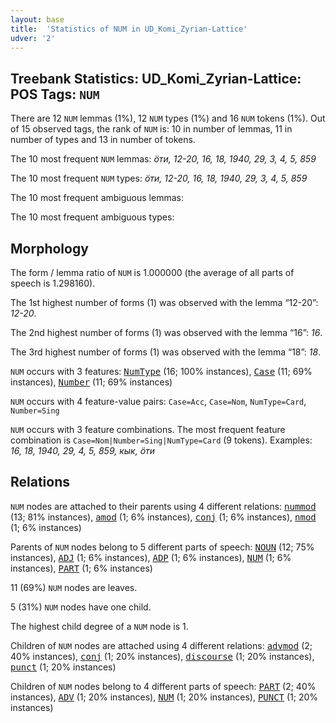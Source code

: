```yaml
---
layout: base
title:  'Statistics of NUM in UD_Komi_Zyrian-Lattice'
udver: '2'
---
```


## Treebank Statistics: UD_Komi_Zyrian-Lattice: POS Tags: `NUM`

There are 12 `NUM` lemmas (1%), 12 `NUM` types (1%) and 16 `NUM` tokens (1%).
Out of 15 observed tags, the rank of `NUM` is: 10 in number of lemmas, 11 in number of types and 13 in number of tokens.

The 10 most frequent `NUM` lemmas: <em>ӧти, 12-20, 16, 18, 1940, 29, 3, 4, 5, 859</em>

The 10 most frequent `NUM` types:  <em>ӧти, 12-20, 16, 18, 1940, 29, 3, 4, 5, 859</em>

The 10 most frequent ambiguous lemmas: 

The 10 most frequent ambiguous types:  



## Morphology

The form / lemma ratio of `NUM` is 1.000000 (the average of all parts of speech is 1.298160).

The 1st highest number of forms (1) was observed with the lemma “12-20”: <em>12-20</em>.

The 2nd highest number of forms (1) was observed with the lemma “16”: <em>16</em>.

The 3rd highest number of forms (1) was observed with the lemma “18”: <em>18</em>.

`NUM` occurs with 3 features: <tt><a href="kpv_lattice-feat-NumType.html">NumType</a></tt> (16; 100% instances), <tt><a href="kpv_lattice-feat-Case.html">Case</a></tt> (11; 69% instances), <tt><a href="kpv_lattice-feat-Number.html">Number</a></tt> (11; 69% instances)

`NUM` occurs with 4 feature-value pairs: `Case=Acc`, `Case=Nom`, `NumType=Card`, `Number=Sing`

`NUM` occurs with 3 feature combinations.
The most frequent feature combination is `Case=Nom|Number=Sing|NumType=Card` (9 tokens).
Examples: <em>16, 18, 1940, 29, 4, 5, 859, кык, ӧти</em>


## Relations

`NUM` nodes are attached to their parents using 4 different relations: <tt><a href="kpv_lattice-dep-nummod.html">nummod</a></tt> (13; 81% instances), <tt><a href="kpv_lattice-dep-amod.html">amod</a></tt> (1; 6% instances), <tt><a href="kpv_lattice-dep-conj.html">conj</a></tt> (1; 6% instances), <tt><a href="kpv_lattice-dep-nmod.html">nmod</a></tt> (1; 6% instances)

Parents of `NUM` nodes belong to 5 different parts of speech: <tt><a href="kpv_lattice-pos-NOUN.html">NOUN</a></tt> (12; 75% instances), <tt><a href="kpv_lattice-pos-ADJ.html">ADJ</a></tt> (1; 6% instances), <tt><a href="kpv_lattice-pos-ADP.html">ADP</a></tt> (1; 6% instances), <tt><a href="kpv_lattice-pos-NUM.html">NUM</a></tt> (1; 6% instances), <tt><a href="kpv_lattice-pos-PART.html">PART</a></tt> (1; 6% instances)

11 (69%) `NUM` nodes are leaves.

5 (31%) `NUM` nodes have one child.

The highest child degree of a `NUM` node is 1.

Children of `NUM` nodes are attached using 4 different relations: <tt><a href="kpv_lattice-dep-advmod.html">advmod</a></tt> (2; 40% instances), <tt><a href="kpv_lattice-dep-conj.html">conj</a></tt> (1; 20% instances), <tt><a href="kpv_lattice-dep-discourse.html">discourse</a></tt> (1; 20% instances), <tt><a href="kpv_lattice-dep-punct.html">punct</a></tt> (1; 20% instances)

Children of `NUM` nodes belong to 4 different parts of speech: <tt><a href="kpv_lattice-pos-PART.html">PART</a></tt> (2; 40% instances), <tt><a href="kpv_lattice-pos-ADV.html">ADV</a></tt> (1; 20% instances), <tt><a href="kpv_lattice-pos-NUM.html">NUM</a></tt> (1; 20% instances), <tt><a href="kpv_lattice-pos-PUNCT.html">PUNCT</a></tt> (1; 20% instances)

